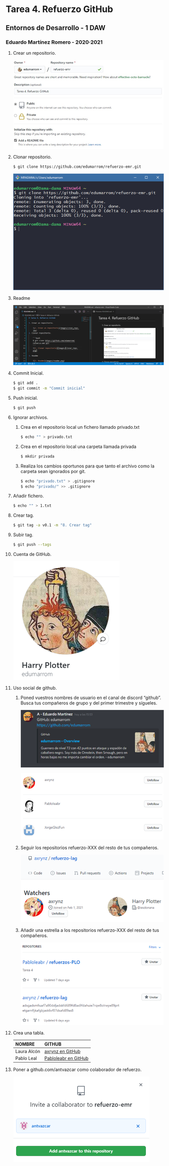 # Tarea 4. Refuerzo GitHub
## Entornos de Desarrollo - 1 DAW
### Eduardo Martínez Romero - 2020·2021

1. Crear un repositorio.

    ![1. Creando repo desde GitHub](images/crear_repo.jpg)

2. Clonar repositorio.

    ```bash
    $ git clone https://github.com/edumarrom/refuerzo-emr.git
    ```
    ![2. Clonando repo](images/clonar_repo.png)

3. Readme

    ![3. Creando archivo README.d](images/readme.png)

4. Commit Inicial.

    ```bash
    $ git add .
    $ git commit -m "Commit inicial"
    ```

5. Push inicial.

    ```bash
    $ git push
    ```
6. Ignorar archivos.
    1. Crea en el repositorio local un fichero llamado privado.txt
        ```bash
        $ echo "" > privado.txt
        ```
    2. Crea en el repositorio local una carpeta llamada privada
        ```bash
        $ mkdir privada
        ```
    3. Realiza los cambios oportunos para que tanto el archivo como la carpeta sean ignorados por git.
        ```bash
        $ echo "privado.txt" > .gitignore
        $ echo "privado/" >> .gitignore
        ```

7. Añadir fichero.

    ```bash
    $ echo "" > 1.txt
    ```

8. Crear tag.

    ```bash
    $ git tag -a v0.1 -m "8. Crear tag"
    ```

9. Subir tag.

    ```bash
    $ git push --tags
    ```

10. Cuenta de GitHub.

    ![10. Foto de perfil](images/foto_perfil.png)

11. Uso social de github.

    1. Poned vuestros nombres de usuario en el canal de discord “github”. Busca tus compañeros de grupo y del primer trimestre y sígueles.

        ![11.1 Compartiendo user en Discord](images/discord.png)

        ![11.1 Compañeros en GitHub](images/companyeros.png)

    2. Seguir los repositorios refuerzo-XXX del resto de tus compañeros.

        ![11.2 Repositorios destacados](images/watched.png)

    3. Añadir una estrella a los repositorios refuerzo-XXX del resto de tus compañeros.

        ![11.3 Repositorios destacados](images/starred.png)

12. Crea una tabla.

    | NOMBRE | GITHUB |
    | - | - |
    | Laura Alcón | [axrynz en GitHub](https://github.com/axrynz) |
    | Pablo Leal | [Pabloleabr en GitHub](https://github.com/Pabloleabr) |

13. Poner a github.com/antvazcar como colaborador de refuerzo.

    ![13. Asignanto a un colaborador](images/collaborator.png)
